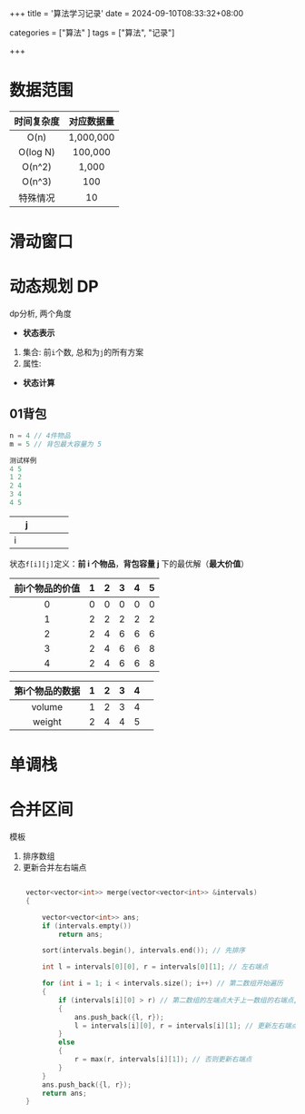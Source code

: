 +++
title = '算法学习记录'
date = 2024-09-10T08:33:32+08:00

categories = ["算法" ] 
tags = ["算法", "记录"]

+++



# 数据范围



| 时间复杂度 | 对应数据量 |
| :--------: | :--------: |
|    O(n)    | 1,000,000  |
|  O(log N)  |  100,000   |
|   O(n^2)   |   1,000    |
|   O(n^3)   |    100     |
|  特殊情况  |     10     |





# 滑动窗口





# 动态规划 DP

dp分析, 两个角度

- **状态表示**

1. 集合: 前`i`个数, 总和为`j`的所有方案
2. 属性: 

- **状态计算**



## 01背包



```c
n = 4 // 4件物品
m = 5 // 背包最大容量为 5 
```



```c
测试样例
4 5
1 2
2 4
3 4
4 5
```



|      |  j   |      |      |      |      |
| :--: | :--: | ---- | ---- | ---- | ---- |
|  i   |      |      |      |      |      |


状态`f[i][j]`定义：**前 i 个物品**，**背包容量 j** 下的最优解（**最大价值**）                      

| 前i个物品的价值 |  1   |  2   |  3   |  4   |  5   |
| :-------------: | :--: | :--: | :--: | :--: | :--: |
|        0        |  0   |  0   |  0   |  0   |  0   |
|        1        |  2   |  2   |  2   |  2   |  2   |
|        2        |  2   |  4   |  6   |  6   |  6   |
|        3        |  2   |  4   |  6   |  6   |  8   |
|        4        |  2   |  4   |  6   |  6   |  8   |


| 第i个物品的数据 |  1   |  2   |  3   |  4   |      |
| :-------------: | :--: | :--: | :--: | :--: | :--: |
|     volume      |  1   |  2   |  3   |  4   |      |
|     weight      |  2   |  4   |  4   |  5   |      |





# 单调栈







# 合并区间

模板

1. 排序数组
2. 更新合并左右端点

```cpp

    vector<vector<int>> merge(vector<vector<int>> &intervals)
    {

        vector<vector<int>> ans;
        if (intervals.empty())
            return ans;

        sort(intervals.begin(), intervals.end()); // 先排序

        int l = intervals[0][0], r = intervals[0][1]; // 左右端点

        for (int i = 1; i < intervals.size(); i++) // 第二数组开始遍历
        {
            if (intervals[i][0] > r) // 第二数组的左端点大于上一数组的右端点, 则保存上一数组
            {
                ans.push_back({l, r});
                l = intervals[i][0], r = intervals[i][1]; // 更新左右端点
            }
            else
            {
                r = max(r, intervals[i][1]); // 否则更新右端点
            }
        }
        ans.push_back({l, r});
        return ans;
    }

```

